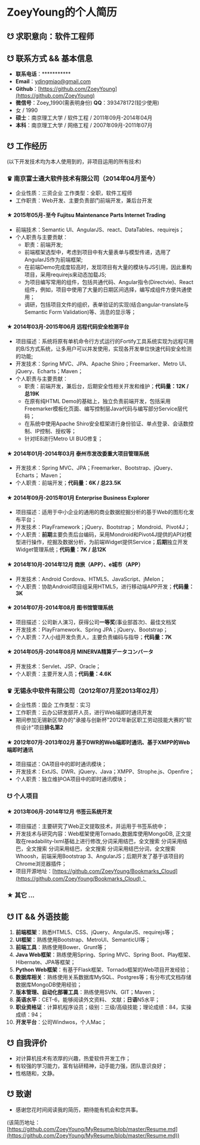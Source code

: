 # ZoeyYoung的个人简历

## ☋ 求职意向：软件工程师

## ☋ 联系方式 && 基本信息

* **联系电话**：***********
* **Email**：ydingmiao@gmail.com
* **Github**：[https://github.com/ZoeyYoung](https://github.com/ZoeyYoung)
* **微信号**：Zoey_1990(需表明身份) **QQ**：393478172(较少使用)
* 女 / 1990
* **硕士**：南京理工大学 / 软件工程 / 2011年09月-2014年04月
* **本科**：南京理工大学 / 网络工程 / 2007年09月-2011年07月

## ☋ 工作经历

(以下开发技术均为本人使用到的，非项目运用的所有技术)

### ♛ **南京富士通大软件技术有限公司**（2014年04月至今）

* 企业性质：三资企业 工作类型：全职，软件工程师
* 工作职责：Web开发、主要负责部门前端开发，兼后台开发

#### ★ 2015年05月-至今 **Fujitsu Maintenance Parts Internet Trading**

* 前端技术：Semantic UI、AngularJS、react、DataTables、requirejs；
* 个人职责与主要贡献：
    - 职责：前端开发;
    - 前端框架选型中，考虑到项目中有大量表单与模型传递，选用了AngularJS作为前端框架;
    - 在前端Demo完成度较高时，发现项目有大量的模块与JS引用，因此重构项目，采用requirejs来动态加载JS;
    - 为项目编写常用的组件，包括共通代码、Angular指令(Directvie)、React组件，例如，项目中使用了大量的日期区间选择，编写成组件方便共通使用；
    - 调研，包括项目文件的组织，表单验证的实现(结合angular-translate与Semantic Form Validation)等、消息的显示等；

#### ★ 2014年03月-2015年06月 **远程代码安全检测平台**

* 项目描述：系统将原有单机命令行方式运行的Fortify工具系统实现为远程可用的B/S方式系统，让多用户可以并发使用，实现各开发单位快速代码安全检测的功能;
* 开发技术：Spring MVC、JPA、Apache Shiro；Freemarker、Metro UI、jQuery、Echarts；Maven；
* 个人职责与主要贡献：
    - 职责：前端开发，兼后台，后期安全性相关开发和维护；**代码量：12K / 总19K**
    - 在原有纯HTML Demo的基础上，独立负责前端开发，包括采用Freemarker模板化页面、编写控制层Java代码与编写部分Service层代码；
    - 在系统中使用Apache Shiro安全框架进行身份验证、单点登录、会话数控制、IP控制、授权等；
    - 针对IE8进行Metro UI BUG修复；

#### ★ 2014年01月-2014年03月 **泰州市发改委重大项目管理系统**

* 开发技术：Spring MVC、JPA；Freemarker、Bootstrap、jQuery、Echarts； Maven；
* 个人职责：前端开发；**代码量：6K / 总23.5K**

#### ★ 2014年09月-2015年01月 **Enterprise Business Explorer**

* 项目描述：适用于中小企业的通用的商业数据挖掘分析的基于Web的图形化发布平台；
* 开发技术：PlayFramework；jQuery、Bootstrap； Mondroid、Pivot4J；
* 个人职责：**前期**主要负责后台编码，采用Mondroid和Pivot4J提供的API对模型进行操作，挖掘及数据分析，为前端Widget提供Service；**后期**独立开发Widget管理系统；**代码量：7K / 总12K**

#### ★ 2014年10月-2014年12月 **商旅（APP）、e城市（APP）**

* 开发技术：Android Cordova、HTML5、JavaScript、jMelon；
* 个人职责：协助Android项目组采用HTML5，进行移动端APP开发；**代码量：3K**

#### ★ 2014年07月-2014年08月 **图书馆管理系统**

* 项目描述：公司新人演习，获得公司**一等奖**(事业部首次)、最佳文档奖
* 开发技术：PlayFramework、Spring JPA；jQuery、Bootstrap；
* 个人职责：7人小组开发负责人，主要负责编码与指导；**代码量：7K**

#### ★ 2014年05月-2014年08月 **MINERVA精算データコンバータ**

* 开发技术：Servlet、JSP、Oracle；
* 个人职责：主要开发人员；**代码量：4.6K**

### ♛ **无锡永中软件有限公司**（2012年07月至2013年02月）

* 企业性质：国企 工作类型：实习
* 工作职责：云办公研发部开人员，进行Web端即时通讯开发
* 期间参加无锡新区举办的"承接与创新杯"2012年新区职工劳动技能大赛的"软件设计"项目**排名第2**

#### ★ 2012年07月-2013年02月 **基于DWR的Web端即时通讯、基于XMPP的Web端即时通讯**

* 项目描述：OA项目中的即时通讯模块；
* 开发技术：ExtJS、DWR、jQuery、Java；XMPP、Strophe.js、Openfire；
* 个人职责：独立维护OA项目中的即时通讯模块；

### ☋ 个人项目

#### ★ 2013年06月-2014年12月 **书签云系统开发**

* 项目描述：主要研究了Web正文提取技术，并运用于书签系统中；
* 开发技术与研究内容：Web框架使用Tornado,数据库使用MongoDB, 正文提取在readability-lxml基础上进行修改,分词采用结巴，全文搜索 分词采用结巴，全文搜索 分词采用结巴，全文搜索 分词采用结巴分词，全文搜索Whoosh，前端采用Bootstrap 3、AngularJS；后期开发了基于该项目的Chrome浏览器插件；
* 项目开源地址：[https://github.com/ZoeyYoung/Bookmarks_Cloud](https://github.com/ZoeyYoung/Bookmarks_Cloud)；

### ★ 其它 ...

## ☋ IT && 外语技能

1. **前端框架**：熟悉HTML5、CSS、jQuery、AngularJS、requirejs等；
2. **UI框架**：熟练使用Bootstrap、MetroUI、SemanticUI等；
3. **前端工具**：熟练使用Bower、Grunt等；
4. **Java Web框架**：熟练使用Spring、Spring MVC、Spring Boot、Play框架、Hibernate、JPA等框架；
5. **Python Web框架**：有基于Flask框架、Tornado框架的Web项目开发经验；
6. **数据库相关**：熟练使用关系数据库MySQL、Postgres等；有分布式文档存储数据库MongoDB使用经验；
7. **版本管理、自动化部署工具**：熟练使用SVN、GIT；Maven；
8. **英语水平**：CET-6，能够阅读外文资料、 文献；**日语**N5水平；
9. **职业资格证**：计算机程序设员；级别：三级/高级技能；理论成绩：84，实操成绩：94；
10. **开发平台**：公司Windwos，个人Mac；

## ☋ 自我评价

* 对计算机技术有浓厚的兴趣，热爱软件开发工作；
* 有较强的学习能力，富有钻研精神，动手能力强，团队意识良好；
* 性格随和，文静。

## ☋ 致谢

* 感谢您花时间阅读我的简历，期待能有机会和您共事。

(该简历地址：[https://github.com/ZoeyYoung/MyResume/blob/master/Resume.md](https://github.com/ZoeyYoung/MyResume/blob/master/Resume.md))

